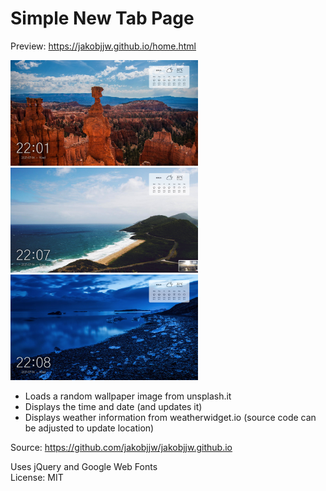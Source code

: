# Simple New Tab Page

Preview: https://jakobjjw.github.io/home.html

<img src="./previews/preview_1.png" alt="drawing" width="300"/> <img src="./previews/preview_2.png" alt="drawing" width="300"/> <img src="./previews/preview_3.png" alt="drawing" width="300"/>

- Loads a random wallpaper image from unsplash.it
- Displays the time and date (and updates it)
- Displays weather information from weatherwidget.io (source code can be adjusted to update location)

Source: https://github.com/jakobjjw/jakobjjw.github.io

Uses jQuery and Google Web Fonts  
License: MIT
